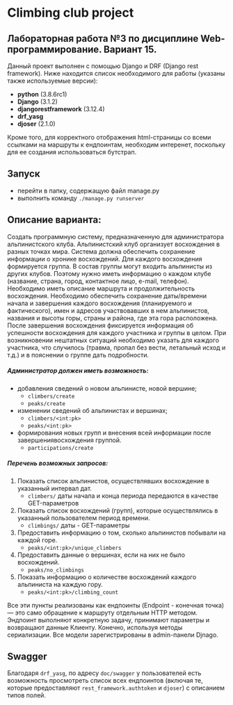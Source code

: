 # Climbing club project

## Лабораторная работа №3 по дисциплине Web-программирование. Вариант 15.

Данный проект выполнен с помощью Django и DRF (Django rest framework).
Ниже находится список необходимого для работы (указаны также используемые версии):

- **python** (3.8.6rc1)
- **Django** (3.1.2)
- **djangorestframework** (3.12.4)
- **drf_yasg**
- **djoser** (2.1.0)

Кроме того, для корректного отображения html-страницы со всеми ссылками на маршруты к ендпоинтам, необходим интеренет, поскольку для ее создания использоваться бутстрап.

## Запуск

- перейти в папку, содержащую файл manage.py
- выполнить команду `./manage.py runserver`

## Описание варианта:

Создать программную систему, предназначенную для администратора альпинистского клуба.
Альпинистский клуб организует восхождения в разных точках мира. Система должна обеспечить сохранение информации о хронике восхождений. Для каждого восхождения формируется группа. В состав группы могут входить альпинисты из других клубов. Поэтому нужно иметь информацию о каждом клубе (название, страна, город, контактное лицо, e-mail, телефон). Необходимо иметь описание маршрута и продолжительность восхождения. Необходимо обеспечить сохранение даты/времени начала и завершения каждого восхождения (планируемого и фактического), имен и адресов участвовавших в нем альпинистов, названия и высоты горы, страны и района, где эта гора расположена. После завершения восхождения фиксируется информация об успешности восхождения для каждого участника и группы в целом. При возникновении нештатных ситуаций необходимо указать для каждого участника, что случилось (травма, пропал без вести, летальный исход и т.д.) и в пояснении о группе дать подробности.

##### Администратор должен иметь возможность:

- добавления сведений о новом альпинисте, новой вершине;
  - `climbers/create`
  - `peaks/create`
- изменении сведений об альпинистах и вершинах;
  - `climbers/<int:pk>`
  - `peaks/<int:pk>`
- формирования новых групп и внесения всей информации после завершениявосхождения группой.
  - `participations/create`

##### Перечень возможных запросов:

1. Показать список альпинистов, осуществлявших восхождение в указанный интервал дат.
   - `climbers/` даты начала и конца периода передаются в качестве GET-параметров
2. Показать список восхождений (групп), которые осуществлялись в указанный пользователем период времени.
   - `climbings/` даты - GET-параметры
3. Предоставить информацию о том, сколько альпинистов побывали на каждой горе.
   - `peaks/<int:pk>/unique_climbers`
4. Предоставить данные о вершинах, если на них не было восхождений.
   - `peaks/no_climbings`
5. Показать информацию о количестве восхождений каждого альпиниста на каждую гору.
   - `peaks/<int:pk>/climbing_count`

Все эти пункты реализованы как ендпоинты (Endpoint - конечная точка) — это само обращение к маршруту отдельным HTTP методом. Эндпоинт выполняют конкретную задачу, принимают параметры и возвращают данные Клиенту.
Конечно, используя методы сериализации. Все модели зарегистрированы в admin-панели Djnago.

## Swagger

Благодаря `drf_yasg`, по адресу `doc/swagger` у пользователей есть возможность просмотреть список всех ендпоинтов (включая те, которые предоставляют `rest_framework.authtoken` и `djoser`) с описанием типов полей.
